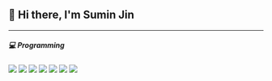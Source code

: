 ## 👋 Hi there, I'm Sumin Jin

___
##### 💻 Programming
<img src="https://img.shields.io/badge/-Python-3776AB?style=flat-square&logo=Python&logoColor=black"/>
<img src="https://img.shields.io/badge/-TensorFlow-FF6F00?style=flat-square&logo=TensorFlow&logoColor=black"/>
<img src="https://img.shields.io/badge/-PyTorch-EE4C2C?style=flat-square&logo=PyTorch&logoColor=black"/>
<img src="https://img.shields.io/badge/-R-276DC3?style=flat-square&logo=R&logoColor=black"/>
<img src="https://img.shields.io/badge/-Qiskit-6929C4?style=flat-square&logo=Qiskit&logoColor=black"/>
<img src="https://img.shields.io/badge/-Cirq-F8BA03?style=flat-square"/>
<img src="https://img.shields.io/badge/-PennyLane-0FE49A?style=flat-square"/>



<!--
**nineil91/nineil91** is a ✨ _special_ ✨ repository because its `README.md` (this file) appears on your GitHub profile.

Here are some ideas to get you started:

- 🔭 I’m currently working on ...
- 🌱 I’m currently learning ...
- 👯 I’m looking to collaborate on ...
- 🤔 I’m looking for help with ...
- 💬 Ask me about ...
- 📫 How to reach me: ...
- 😄 Pronouns: ...
- ⚡ Fun fact: ...
-->
